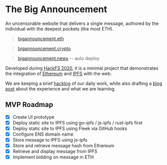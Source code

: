 # The Big Announcement

An uncensorable website that delivers a single message,
authored by the individual with the deepest pockets
(the most ETH).

> [bigannouncement.eth](https://bigannouncement.eth)

> [bigannouncement.crypto](https://bigannouncement.crypto)

> [bigannouncement.news](https://bigannouncement.news) -- auto deploy

Developed during [HackFS 2020],
it is a minimal project that demonstrates
the integration of [Ethereum] and [IPFS] with the web.

[HackFS 2020]: https://hackfs.com/
[Ethereum]: https://ethereum.org/
[IPFS]: https://ipfs.io/

We are keeping a brief [hacklog] of our daily work,
while also drafting a [blog post] about the experience
and what we are learning.

[hacklog]: doc/hacklog.md
[blog post]: doc/blogpost.md


## MVP Roadmap

- [x] Create UI prototype
- [x] Deploy static site to IPFS using go-ipfs / js-ipfs / rust-ipfs first
- [x] Deploy static site to IPFS using Fleek via GitHub hooks
- [x] Configure ENS domain name
- [x] Store message to IPFS using js-ipfs
- [x] Store and retrieve message hash from Ethereum
- [x] Retrieve and display message from IPFS
- [x] Implement bidding on message in ETH
